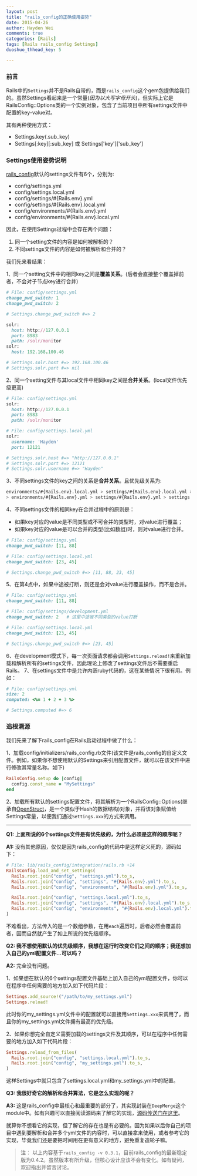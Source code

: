 ```yaml
---
layout: post
title: "rails_config的正确使用姿势"
date: 2015-04-26
author: Hayden Wei
comments: true
categories: [Rails]
tags: [Rails rails_config Settings]
duoshuo_thhead_key: 5

---
```


### 前言

Rails中的`Settings`并不是Rails自带的，而是`rails_config`这个gem包提供给我们的。虽然Settings看起来是一个常量(*因为以大写字母开头*)，但实际上它是RailsConfig::Options类的一个实例对象，包含了当前项目中所有settings文件中配置的key-value对。

其有两种使用方式：

* Settings.key(.sub_key)
* Settings[:key][:sub_key] 或 Settings['key']['sub_key']

### Settings使用姿势说明

[rails_config][rails_config]默认的settings文件有6个，分别为:

* config/settings.yml
* config/settings.local.yml
* config/settings/#{Rails.env}.yml
* config/settings/#{Rails.env}.local.yml
* config/environments/#{Rails.env}.yml
* config/environments/#{Rails.env}.local.yml

因此，在使用Settings过程中会存在两个问题：

1. 同一个setting文件的内容是如何被解析的？
2. 不同settings文件的内容是如何被解析和合并的？

我们先来看结果：

1、同一个setting文件中的相同key之间是**覆盖关系**。(后者会直接整个覆盖掉前者，不会对子节点key进行合并)

``` ruby linenos:false
# File: config/settings.yml
change_pwd_switch: 1
change_pwd_switch: 2

# Settings.change_pwd_switch #=> 2

solr:
  host: http://127.0.0.1
  port: 8983
  path: /solr/monitor
solr:
  host: 192.168.100.46

# Settings.solr.host #=> 192.168.100.46
# Settings.solr.port #=> nil
```

2、同一个setting文件与其local文件中相同key之间是**合并关系**。(local文件优先级更高)

``` ruby linenos:false
# File: config/settings.yml
solr:
  host: http://127.0.0.1
  port: 8983
  path: /solr/monitor

# File: config/settings.local.yml
solr:
  username: 'Hayden'
  port: 12121

# Settings.solr.host #=> "http://127.0.0.1"
# Settings.solr.port #=> 12121
# Settings.solr.username #=> "Hayden"
```

3、不同settings文件的key之间的关系是**合并关系**。且优先级关系为:

``` sh linenos:false
environments/#{Rails.env}.local.yml > settings/#{Rails.env}.local.yml > settings.local.yml
> environments/#{Rails.env}.yml > settings/#{Rails.env}.yml > settings.yml
```

4、不同settings文件的相同key在合并过程中的原则是：

- 如果key对应的value是不同类型或不可合并的类型时，对value进行覆盖；
- 如果key对应的value是可以合并的类型(比如数组)时，则对value进行合并。

``` ruby linenos:false
# File: config/settings.yml
change_pwd_switch: [11, 88]

# File: config/settings.local.yml
change_pwd_switch: [23, 45]

# Settings.change_pwd_switch #=> [11, 88, 23, 45]
```

5、在第4点中，如果中途被打断，则还是会对value进行覆盖操作，而不是合并。

``` ruby linenos:false
# File: config/settings.yml
change_pwd_switch: [11, 88]

# File: config/settings/development.yml
change_pwd_switch: 2   # 这里中途被不同类型的value打断

# File: config/settings.local.yml
change_pwd_switch: [23, 45]

# Settings.change_pwd_switch #=> [23, 45]
```

6、在development模式下，每一次页面请求都会调用`Settings.reload!`来重新加载和解析所有的settings文件，因此理论上修改了settings文件后不需要重启Rails。
7、在settings文件中是允许内嵌ruby代码的，这在某些情况下很有用。例如：

```ruby
# File: config/settings.yml
size: 2
computed: <%= 1 + 2 + 3 %>

# Settings.computed #=> 6
```

### 追根溯源

我们先来了解下rails_config在Rails启动过程中做了什么：

1、加载config/initializers/rails_config.rb文件(该文件是rails_config的自定义文件。例如，如果你不想使用默认的Settings来引用配置文件，就可以在该文件中进行修改其常量名称。如下)

```ruby
RailsConfig.setup do |config|
  config.const_name = "MySettings"
end
```

2、加载所有默认的settings配置文件，将其解析为一个RailsConfig::Options(继承自[OpenStruct](http://ruby-doc.org/stdlib-2.1.1/libdoc/ostruct/rdoc/OpenStruct.html)，是一个类似于Hash的数据结构)对象，并将该对象赋值给Settings常量，以便我们通过`Settings.xxx`的方式来调用。

----

**Q1: 上面所说的6个settings文件是有优先级的，为什么必须是这样的顺序呢？**

**A1:** 没有其他原因，仅仅是因为rails_config的代码中是这样定义死的，源码如下：

```ruby
# File: lib/rails_config/integration/rails.rb +14
RailsConfig.load_and_set_settings(
  Rails.root.join("config", "settings.yml").to_s,
  Rails.root.join("config", "settings", "#{Rails.env}.yml").to_s,
  Rails.root.join("config", "environments", "#{Rails.env}.yml").to_s,

  Rails.root.join("config", "settings.local.yml").to_s,
  Rails.root.join("config", "settings", "#{Rails.env}.local.yml").to_s,
  Rails.root.join("config", "environments", "#{Rails.env}.local.yml").to_s
)
```

不难看出，方法传入的是一个数组参数，在用`each`遍历时，后者必然会覆盖前者，因而自然就产生了如上所说的优先级顺序。

**Q2: 我不想使用默认的优先级顺序，我想在运行时改变它们之间的顺序；我还想加入自己的yml配置文件...可以吗？**

**A2:** 完全没有问题。

1、如果想在默认的6个settings配置文件基础上加入自己的yml配置文件，你可以在程序中任何需要的地方加入如下代码片段：

```ruby
Settings.add_source!("/path/to/my_settings.yml")
Settings.reload!
```

此时你的my_settings.yml文件中的配置就可以直接用`Settings.xxx`来调用了，而且你的my_settings.yml文件拥有最高的优先级。

2、如果你想完全自定义需要加载的settings文件及其顺序，可以在程序中任何需要的地方加入如下代码片段：

```ruby
Settings.reload_from_files(
  Rails.root.join("config", "settings.local.yml").to_s,
  Rails.root.join("config", "my_settings.yml").to_s,
)
```

这样Settings中就只包含了settings.local.yml和my_settings.yml中的配置。

**Q3: 我很好奇它的解析和合并算法，它是怎么实现的呢？**

**A3:** 这是rails_config中最核心和最重要的部分了，其实现封装在`DeepMerge`这个module中。如有兴趣可以直接阅读源码来了解它的实现，[源码传送门在这里][deep-merge-source]。

就算你不想看它的实现，但了解它的存在也是有必要的。因为如果以后你自己的项目中遇到要解析和合并多个yml文件的内容时，可以直接拿来使用，或者参考它的实现，毕竟我们还是要把时间用在更有意义的地方，避免重复造轮子嘛。

> 注： 以上内容基于`rails_config -v 0.3.1`，目前rails_config的最新稳定版为0.4.2。虽然版本有所升级，但核心设计应该不会有变化。如有疑问，欢迎指出并留言讨论。

[rails_config]: https://github.com/railsconfig/rails_config
[deep-merge-source]: https://github.com/railsconfig/rails_config/blob/master/lib/rails_config/vendor/deep_merge.rb
